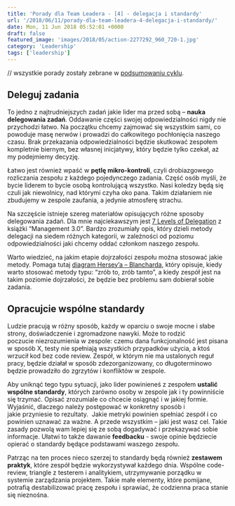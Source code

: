 ```yaml
---
title: 'Porady dla Team Leadera - [4] - delegacja i standardy'
url: '/2018/06/11/porady-dla-team-leadera-4-delegacja-i-standardy/'
date: Mon, 11 Jun 2018 05:52:01 +0000
draft: false
featured_image: 'images/2018/05/action-2277292_960_720-1.jpg'
category: 'Leadership'
tags: ['leadership']
---
```


// wszystkie porady zostały zebrane w [podsumowaniu cyklu](/2018/05/17/porady-dla-team-leadera-podsumowanie/).

Deleguj zadania
---------------

To jedno z najtrudniejszych zadań jakie lider ma przed sobą – **nauka delegowania zadań**. Oddawanie części swojej odpowiedzialności nigdy nie przychodzi łatwo. Na początku chcemy zajmować się wszystkim sami, co powoduje masę nerwów i prowadzi do całkowitego pochłonięcia naszego czasu. Brak przekazania odpowiedzialności będzie skutkować zespołem kompletnie biernym, bez własnej inicjatywy, który będzie tylko czekał, aż my podejmiemy decyzję.

Łatwo jest również wpaść w **pętlę mikro-kontroli**, czyli drobiazgowego rozliczania zespołu z każdego pojedynczego zadania. Część osób myśli, że bycie liderem to bycie osobą kontrolującą wszystko. Nasi koledzy będą się czuli jak niewolnicy, nad którymi czyha oko pana. Takim działaniem nie zbudujemy w zespole zaufania, a jedynie atmosferę strachu.

Na szczęście istnieje szereg materiałów opisujących różne sposoby delegowania zadań. Dla mnie najciekawszym jest [7 Levels of Delegation](https://www.techrepublic.com/blog/career-management/7-levels-of-delegation/) z książki “Management 3.0”. Bardzo zrozumiały opis, który dzieli metody delegacji na siedem różnych kategorii, w zależności od poziomu odpowiedzialności jaki chcemy oddać członkom naszego zespołu.

Warto wiedzieć, na jakim etapie dojrzałości zespołu można stosować jakie metody. Pomaga tutaj [diagram Hersey’a – Blancharda](https://www.project-management-skills.com/situational-leadership-model.html), który opisuje, kiedy warto stosować metody typu: “zrób to, zrób tamto”, a kiedy zespół jest na takim poziomie dojrzałości, że będzie bez problemu sam dobierał sobie zadania.

Opracujcie wspólne standardy
----------------------------

Ludzie pracują w różny sposób, każdy w oparciu o swoje mocne i słabe strony, doświadczenie i zgromadzone nawyki. Może to rodzić poczucie niezrozumienia w zespole: czemu dana funkcjonalność jest pisana w sposób X, testy nie spełniają wszystkich przypadków użycia, a ktoś wrzucił kod bez code review. Zespół, w którym nie ma ustalonych reguł pracy, będzie działał w sposób zdezorganizowany, co długoterminowo będzie prowadziło do zgrzytów i konfliktów w zespole.

Aby uniknąć tego typu sytuacji, jako lider powinieneś z zespołem **ustalić wspólne standardy**, których zarówno osoby w zespole jak i ty powinniście się trzymać. Opisać zrozumiale co chcecie osiągnąć i w jakiej formie. Wyjaśnić, dlaczego należy postępować w konkretny sposób i jakie przyniesie to rezultaty.  Jakie metryki powinien spełniać zespół i co powinien uznawać za ważne. A przede wszystkim – jaki jest wasz cel. Takie zasady pozwolą wam lepiej się ze sobą dogadywać i przekazywać sobie informacje. Ułatwi to także dawanie **feedbacku** - swoje opinie będziecie opierać o standardy będące podstawami waszego zespołu.

Patrząc na ten proces nieco szerzej to standardy będą również **zestawem praktyk**, które zespół będzie wykorzystywał każdego dnia. Wspólne code-review, triangle z testerem i analitykiem, utrzymywanie porządku w systemie zarządzania projektem. Takie małe elementy, które pomijane, potrafią destabilizować pracę zespołu i sprawiać, że codzienna praca stanie się nieznośna.